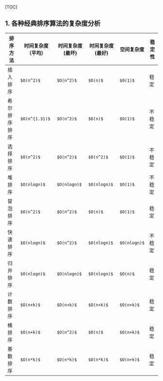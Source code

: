 [TOC]
## 1. 各种经典排序算法的复杂度分析

排序方法|时间复杂度（平均）|时间复杂度(最坏)|时间复杂度(最好)|空间复杂度|稳定性
---|---|---|---|----|----
插入排序|`$O(n^2)$`|`$O(n^2)$`|`$O(n)$`|`$O(1)$`|稳定
希尔排序排序|`$O(n^{1.3})$`|`$O(n^2)$`|`$O(n)$`|`$O(1)$`|不稳定
选择排序|`$O(n^2)$`|`$O(n^2)$`|`$O(n^2)$`|`$O(1)$`|不稳定
堆排序|`$O(nlogn)$`|`$O(nlogn)$`|`$O(nlogn)$`|`$O(1)$`|不稳定
冒泡排序|`$O(n^2)$`|`$O(n^2)$`|`$O(n)$`|`$O(1)$`|稳定
快速排序|`$O(nlogn)$`|`$O(n^2)$`|`$O(nlogn)$`|`$O(nlogn)$`|不稳定
归并排序|`$O(nlogn)$`|`$O(nlogn)$`|`$O(nlogn)$`|`$O(n)$`|稳定
计数排序|`$O(n+k)$`|`$O(n+k)$`|`$O(n+k)$`|`$O(n+k)$`|稳定
桶排序|`$O(n+k)$`|`$O(n^2)$`|`$O(n)$`|`$O(n+k)$`|稳定
基数排序|`$O(n*k)$`|`$O(n*k)$`|`$O(n*k)$`|`$O(n+k)$`|稳定

